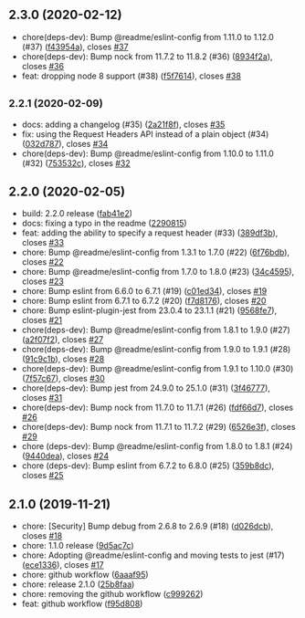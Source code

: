 ## 2.3.0 (2020-02-12)

* chore(deps-dev): Bump @readme/eslint-config from 1.11.0 to 1.12.0 (#37) ([f43954a](https://github.com/readmeio/fetch-har/commit/f43954a)), closes [#37](https://github.com/readmeio/fetch-har/issues/37)
* chore(deps-dev): Bump nock from 11.7.2 to 11.8.2 (#36) ([8934f2a](https://github.com/readmeio/fetch-har/commit/8934f2a)), closes [#36](https://github.com/readmeio/fetch-har/issues/36)
* feat: dropping node 8 support (#38) ([f5f7614](https://github.com/readmeio/fetch-har/commit/f5f7614)), closes [#38](https://github.com/readmeio/fetch-har/issues/38)



## <small>2.2.1 (2020-02-09)</small>

* docs: adding a changelog (#35) ([2a21f8f](https://github.com/readmeio/fetch-har/commit/2a21f8f)), closes [#35](https://github.com/readmeio/fetch-har/issues/35)
* fix: using the Request Headers API instead of a plain object (#34) ([032d787](https://github.com/readmeio/fetch-har/commit/032d787)), closes [#34](https://github.com/readmeio/fetch-har/issues/34)
* chore(deps-dev): Bump @readme/eslint-config from 1.10.0 to 1.11.0 (#32) ([753532c](https://github.com/readmeio/fetch-har/commit/753532c)), closes [#32](https://github.com/readmeio/fetch-har/issues/32)



## 2.2.0 (2020-02-05)

* build: 2.2.0 release ([fab41e2](https://github.com/readmeio/fetch-har/commit/fab41e2))
* docs: fixing a typo in the readme ([2290815](https://github.com/readmeio/fetch-har/commit/2290815))
* feat: adding the ability to specify a request header (#33) ([389df3b](https://github.com/readmeio/fetch-har/commit/389df3b)), closes [#33](https://github.com/readmeio/fetch-har/issues/33)
* chore: Bump @readme/eslint-config from 1.3.1 to 1.7.0 (#22) ([6f76bdb](https://github.com/readmeio/fetch-har/commit/6f76bdb)), closes [#22](https://github.com/readmeio/fetch-har/issues/22)
* chore: Bump @readme/eslint-config from 1.7.0 to 1.8.0 (#23) ([34c4595](https://github.com/readmeio/fetch-har/commit/34c4595)), closes [#23](https://github.com/readmeio/fetch-har/issues/23)
* chore: Bump eslint from 6.6.0 to 6.7.1 (#19) ([c01ed34](https://github.com/readmeio/fetch-har/commit/c01ed34)), closes [#19](https://github.com/readmeio/fetch-har/issues/19)
* chore: Bump eslint from 6.7.1 to 6.7.2 (#20) ([f7d8176](https://github.com/readmeio/fetch-har/commit/f7d8176)), closes [#20](https://github.com/readmeio/fetch-har/issues/20)
* chore: Bump eslint-plugin-jest from 23.0.4 to 23.1.1 (#21) ([9568fe7](https://github.com/readmeio/fetch-har/commit/9568fe7)), closes [#21](https://github.com/readmeio/fetch-har/issues/21)
* chore(deps-dev): Bump @readme/eslint-config from 1.8.1 to 1.9.0 (#27) ([a2f07f2](https://github.com/readmeio/fetch-har/commit/a2f07f2)), closes [#27](https://github.com/readmeio/fetch-har/issues/27)
* chore(deps-dev): Bump @readme/eslint-config from 1.9.0 to 1.9.1 (#28) ([91c9c1b](https://github.com/readmeio/fetch-har/commit/91c9c1b)), closes [#28](https://github.com/readmeio/fetch-har/issues/28)
* chore(deps-dev): Bump @readme/eslint-config from 1.9.1 to 1.10.0 (#30) ([7f57c67](https://github.com/readmeio/fetch-har/commit/7f57c67)), closes [#30](https://github.com/readmeio/fetch-har/issues/30)
* chore(deps-dev): Bump jest from 24.9.0 to 25.1.0 (#31) ([3f46777](https://github.com/readmeio/fetch-har/commit/3f46777)), closes [#31](https://github.com/readmeio/fetch-har/issues/31)
* chore(deps-dev): Bump nock from 11.7.0 to 11.7.1 (#26) ([fdf66d7](https://github.com/readmeio/fetch-har/commit/fdf66d7)), closes [#26](https://github.com/readmeio/fetch-har/issues/26)
* chore(deps-dev): Bump nock from 11.7.1 to 11.7.2 (#29) ([6526e3f](https://github.com/readmeio/fetch-har/commit/6526e3f)), closes [#29](https://github.com/readmeio/fetch-har/issues/29)
* chore (deps-dev): Bump @readme/eslint-config from 1.8.0 to 1.8.1 (#24) ([9440dea](https://github.com/readmeio/fetch-har/commit/9440dea)), closes [#24](https://github.com/readmeio/fetch-har/issues/24)
* chore (deps-dev): Bump eslint from 6.7.2 to 6.8.0 (#25) ([359b8dc](https://github.com/readmeio/fetch-har/commit/359b8dc)), closes [#25](https://github.com/readmeio/fetch-har/issues/25)



## 2.1.0 (2019-11-21)

* chore: [Security] Bump debug from 2.6.8 to 2.6.9 (#18) ([d026dcb](https://github.com/readmeio/fetch-har/commit/d026dcb)), closes [#18](https://github.com/readmeio/fetch-har/issues/18)
* chore: 1.1.0 release ([9d5ac7c](https://github.com/readmeio/fetch-har/commit/9d5ac7c))
* chore: Adopting @readme/eslint-config and moving tests to jest (#17) ([ece1336](https://github.com/readmeio/fetch-har/commit/ece1336)), closes [#17](https://github.com/readmeio/fetch-har/issues/17)
* chore: github workflow ([6aaaf95](https://github.com/readmeio/fetch-har/commit/6aaaf95))
* chore: release 2.1.0 ([25b8faa](https://github.com/readmeio/fetch-har/commit/25b8faa))
* chore: removing the github workflow ([c999262](https://github.com/readmeio/fetch-har/commit/c999262))
* feat: github workflow ([f95d808](https://github.com/readmeio/fetch-har/commit/f95d808))



